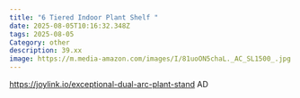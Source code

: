 ```yaml
---
title: "6 Tiered Indoor Plant Shelf "
date: 2025-08-05T10:16:32.348Z
tags: 2025-08-05
Category: other
description: 39.xx
image: https://m.media-amazon.com/images/I/81uoON5chaL._AC_SL1500_.jpg
---
```

https://joylink.io/exceptional-dual-arc-plant-stand
AD